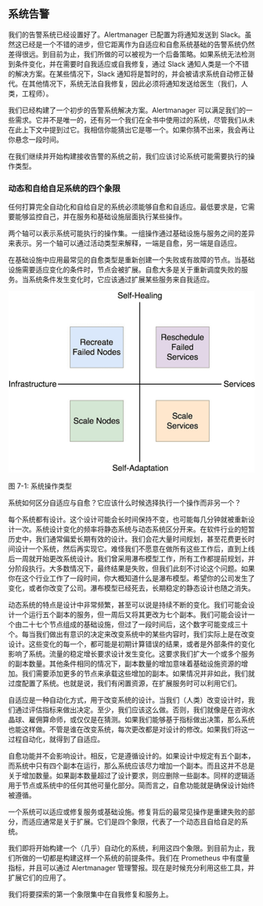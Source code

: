 ## 系统告警

我们的告警系统已经设置好了。Alertmanager 已配置为将通知发送到 Slack。虽然这已经是一个不错的进步，但它距离作为自适应和自愈系统基础的告警系统仍然差得很远。到目前为止，我们所做的可以被视为一个后备策略。如果系统无法检测到条件变化，并在需要时自我适应或自我修复，通过 Slack 通知人类是一个不错的解决方案。在某些情况下，Slack 通知将是暂时的，并会被请求系统自动修正替代。在其他情况下，系统无法自我修复，因此必须将通知发送给医生（我们，人类，工程师）。

我们已经构建了一个初步的告警系统解决方案。Alertmanager 可以满足我们的一些需求。它并不是唯一的，还有另一个我们在全书中使用过的系统，尽管我们从未在此上下文中提到过它。我相信你能猜出它是哪一个。如果你猜不出来，我会再让你悬念一段时间。

在我们继续并开始构建接收告警的系统之前，我们应该讨论系统可能需要执行的操作类型。

### 动态和自给自足系统的四个象限

任何打算完全自动化和自给自足的系统必须能够自愈和自适应。最低要求是，它需要能够监控自己，并在服务和基础设施层面执行某些操作。

两个轴可以表示系统可能执行的操作集。一组操作通过基础设施与服务之间的差异来表示。另一个轴可以通过活动类型来解释，一端是自愈，另一端是自适应。

在基础设施中应用最常见的自愈类型是重新创建一个失败或有故障的节点。当基础设施需要适应变化的条件时，节点会被扩展。自愈大多是关于重新调度失败的服务。当系统条件发生变化时，它应该通过扩展某些服务来自我适应。

![图 7-1: 系统操作类型](img/00039.jpeg)

图 7-1: 系统操作类型

系统如何区分自适应与自愈？它应该什么时候选择执行一个操作而非另一个？

每个系统都有设计。这个设计可能会长时间保持不变，也可能每几分钟就被重新设计一次。系统设计变化的频率将静态系统与动态系统区分开来。在软件行业的短暂历史中，我们通常偏爱长期有效的设计。我们会花大量时间规划，甚至花费更长时间设计一个系统，然后再实现它。难怪我们不愿意在做所有这些工作后，直到上线后一周就开始更改系统设计。我们曾采用瀑布模型工作，所有工作都提前规划，并分阶段执行。大多数情况下，最终结果是失败，但我们此刻不讨论这个问题。如果你在这个行业工作了一段时间，你大概知道什么是瀑布模型。希望你的公司发生了变化，或者你改变了公司。瀑布模型已经死去，长期稳定的静态设计也随之消失。

动态系统的特点是设计中非常频繁，甚至可以说是持续不断的变化。我们可能会设计一个运行五个副本的服务，但一周后又将其更改为七个副本。我们可能会设计一个由二十七个节点组成的基础设施，但过了一段时间后，这个数字可能变成三十个。每当我们做出有意识的决定来改变系统中的某些内容时，我们实际上是在改变设计。这些变化的每一个，都可能是初期计算错误的结果，或者是外部条件的变化影响了系统。流量的稳定增长要求设计发生变化。这要求我们扩大一个或多个服务的副本数量。其他条件相同的情况下，副本数量的增加意味着基础设施资源的增加。我们需要添加更多的节点来承载这些增加的副本。如果情况并非如此，我们就过度配置了系统。也就是说，我们有闲置资源，在扩展服务时可以利用它们。

自适应是一种自动化方式，用于改变系统的设计。当我们（人类）改变设计时，我们通过评估指标来做出决定。至少，我们应该这么做。否则，我们就像是在咨询水晶球、雇佣算命师，或仅仅是在猜测。如果我们能够基于指标做出决策，那么系统也能这样做。不管是谁在改变系统，每次更改都是对设计的修改。如果我们将这一过程自动化，就得到了自适应。

自愈功能并不会影响设计。相反，它是遵循设计的。如果设计中规定有五个副本，而系统中只有四个副本在运行，那么系统应该尽力增加一个副本。而且这并不总是关于增加数量。如果副本数量超过了设计要求，则应删除一些副本。同样的逻辑适用于节点或系统中的任何其他可量化部分。简而言之，自愈功能就是确保设计始终被遵循。

一个系统可以适应或修复服务或基础设施。修复背后的最常见操作是重建失败的部分，而适应通常是关于扩展。它们是四个象限，代表了一个动态且自给自足的系统。

我们即将开始构建一个（几乎）自动化的系统，利用这四个象限。到目前为止，我们所做的一切都是构建这样一个系统的前提条件。我们在 Prometheus 中有度量指标，并且可以通过 Alertmanager 管理警报。现在是时候充分利用这些工具，并扩展它们的应用了。

我们将要探索的第一个象限集中在自我修复和服务上。
